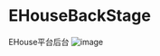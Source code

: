 # EHouseBackStage
EHouse平台后台
![image](https://user-images.githubusercontent.com/57618005/112045426-c0949f00-8b42-11eb-8c3a-e564d4eba99c.png)
